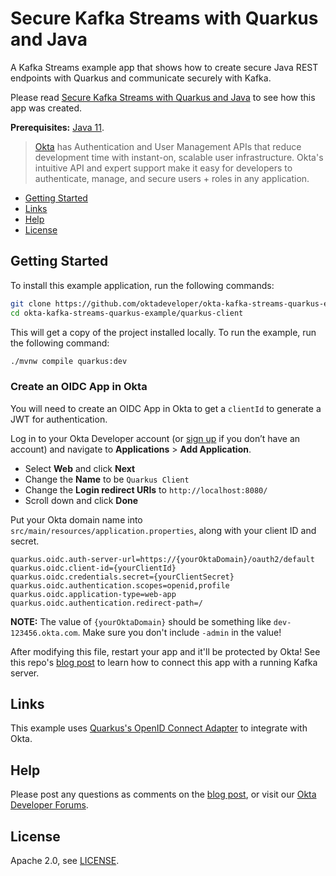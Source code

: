 # Secure Kafka Streams with Quarkus and Java

A Kafka Streams example app that shows how to create secure Java REST endpoints with Quarkus and communicate securely with Kafka. 

Please read [Secure Kafka Streams with Quarkus and Java](http://developer.okta.com/blog/2020/04/08/kafka-streams) to see how this app was created.

**Prerequisites:** [Java 11](https://adoptopenjdk.net/).

> [Okta](https://developer.okta.com/) has Authentication and User Management APIs that reduce development time with instant-on, scalable user infrastructure. Okta's intuitive API and expert support make it easy for developers to authenticate, manage, and secure users + roles in any application.

* [Getting Started](#getting-started)
* [Links](#links)
* [Help](#help)
* [License](#license)

## Getting Started

To install this example application, run the following commands:

```bash
git clone https://github.com/oktadeveloper/okta-kafka-streams-quarkus-example.git
cd okta-kafka-streams-quarkus-example/quarkus-client
```

This will get a copy of the project installed locally. To run the example, run the following command:
 
```bash
./mvnw compile quarkus:dev
```

### Create an OIDC App in Okta

You will need to create an OIDC App in Okta to get a `clientId` to generate a JWT for authentication. 

Log in to your Okta Developer account (or [sign up](https://developer.okta.com/signup/) if you don’t have an account) and navigate to **Applications** > **Add Application**. 

- Select **Web** and click **Next** 
- Change the **Name** to be `Quarkus Client` 
- Change the **Login redirect URIs** to `http://localhost:8080/`
- Scroll down and click **Done**

Put your Okta domain name into `src/main/resources/application.properties`, along with your client ID and secret. 

```properties
quarkus.oidc.auth-server-url=https://{yourOktaDomain}/oauth2/default
quarkus.oidc.client-id={yourClientId}
quarkus.oidc.credentials.secret={yourClientSecret}
quarkus.oidc.authentication.scopes=openid,profile
quarkus.oidc.application-type=web-app
quarkus.oidc.authentication.redirect-path=/
```

**NOTE:** The value of `{yourOktaDomain}` should be something like `dev-123456.okta.com`. Make sure you don't include `-admin` in the value!

After modifying this file, restart your app and it'll be protected by Okta! See this repo's [blog post](http://developer.okta.com/blog/2020/04/08/kafka-streams) to learn how to connect this app with a running Kafka server.

## Links

This example uses [Quarkus's OpenID Connect Adapter](https://quarkus.io/guides/security-openid-connect) to integrate with Okta.

## Help

Please post any questions as comments on the [blog post](http://developer.okta.com/blog/2020/04/08/kafka-streams), or visit our [Okta Developer Forums](https://devforum.okta.com/). 

## License

Apache 2.0, see [LICENSE](LICENSE).
